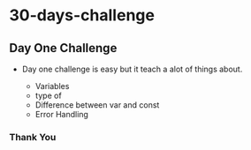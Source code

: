 # 30-days-challenge

## Day One Challenge 

- Day one challenge is easy but it teach a alot of things about.

    - Variables
    - type of 
    - Difference between var and const
    - Error Handling


### Thank You
